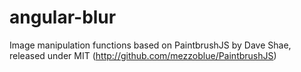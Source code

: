 angular-blur
============

Image manipulation functions based on PaintbrushJS by Dave Shae,
released under MIT (http://github.com/mezzoblue/PaintbrushJS)